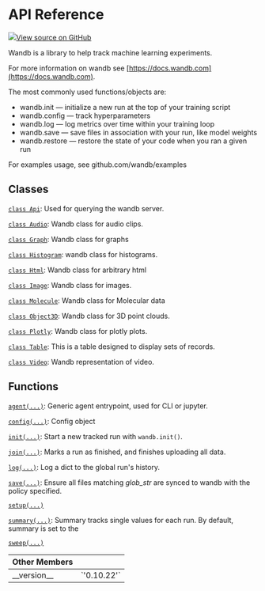 # API Reference

[![](https://www.tensorflow.org/images/GitHub-Mark-32px.png)View source on GitHub](https://www.github.com/wandb/client/tree/master/wandb/__init__.py)

Wandb is a library to help track machine learning experiments.

For more information on wandb see [https://docs.wandb.com](https://docs.wandb.com).

The most commonly used functions/objects are:

* wandb.init — initialize a new run at the top of your training script
* wandb.config — track hyperparameters
* wandb.log — log metrics over time within your training loop
* wandb.save — save files in association with your run, like model weights
* wandb.restore — restore the state of your code when you ran a given run

For examples usage, see github.com/wandb/examples

## Classes

[`class Api`](https://github.com/charlesfrye/docs-box/tree/62d9038f970341b063901adb4364344e016c610f/ref/api.md): Used for querying the wandb server.

[`class Audio`](https://github.com/charlesfrye/docs-box/tree/62d9038f970341b063901adb4364344e016c610f/ref/audio.md): Wandb class for audio clips.

[`class Graph`](https://github.com/charlesfrye/docs-box/tree/62d9038f970341b063901adb4364344e016c610f/ref/graph.md): Wandb class for graphs

[`class Histogram`](https://github.com/charlesfrye/docs-box/tree/62d9038f970341b063901adb4364344e016c610f/ref/histogram.md): wandb class for histograms.

[`class Html`](https://github.com/charlesfrye/docs-box/tree/62d9038f970341b063901adb4364344e016c610f/ref/html.md): Wandb class for arbitrary html

[`class Image`](https://github.com/charlesfrye/docs-box/tree/62d9038f970341b063901adb4364344e016c610f/ref/image.md): Wandb class for images.

[`class Molecule`](https://github.com/charlesfrye/docs-box/tree/62d9038f970341b063901adb4364344e016c610f/ref/molecule.md): Wandb class for Molecular data

[`class Object3D`](https://github.com/charlesfrye/docs-box/tree/62d9038f970341b063901adb4364344e016c610f/ref/object3d.md): Wandb class for 3D point clouds.

[`class Plotly`](https://github.com/charlesfrye/docs-box/tree/62d9038f970341b063901adb4364344e016c610f/ref/plotly.md): Wandb class for plotly plots.

[`class Table`](https://github.com/charlesfrye/docs-box/tree/62d9038f970341b063901adb4364344e016c610f/ref/table.md): This is a table designed to display sets of records.

[`class Video`](https://github.com/charlesfrye/docs-box/tree/62d9038f970341b063901adb4364344e016c610f/ref/video.md): Wandb representation of video.

## Functions

[`agent(...)`](agent.md): Generic agent entrypoint, used for CLI or jupyter.

[`config(...)`](https://github.com/charlesfrye/docs-box/tree/62d9038f970341b063901adb4364344e016c610f/ref/config.md): Config object

[`init(...)`](https://github.com/charlesfrye/docs-box/tree/62d9038f970341b063901adb4364344e016c610f/ref/init.md): Start a new tracked run with `wandb.init()`.

[`join(...)`](https://github.com/charlesfrye/docs-box/tree/62d9038f970341b063901adb4364344e016c610f/ref/join.md): Marks a run as finished, and finishes uploading all data.

[`log(...)`](https://github.com/charlesfrye/docs-box/tree/62d9038f970341b063901adb4364344e016c610f/ref/log.md): Log a dict to the global run's history.

[`save(...)`](https://github.com/charlesfrye/docs-box/tree/62d9038f970341b063901adb4364344e016c610f/ref/save.md): Ensure all files matching _glob\_str_ are synced to wandb with the policy specified.

[`setup(...)`](https://github.com/charlesfrye/docs-box/tree/62d9038f970341b063901adb4364344e016c610f/ref/setup.md)

[`summary(...)`](https://github.com/charlesfrye/docs-box/tree/62d9038f970341b063901adb4364344e016c610f/ref/summary.md): Summary tracks single values for each run. By default, summary is set to the

[`sweep(...)`](https://github.com/charlesfrye/docs-box/tree/62d9038f970341b063901adb4364344e016c610f/ref/sweep.md)

| Other Members |  |
| :--- | :--- |
|  \_\_version\_\_ |  \`'0.10.22'\` |

